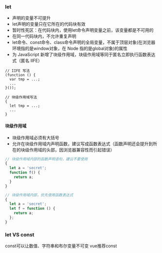 ### let
* 声明的变量不可提升
* let声明的变量只在它所在的代码块有效
* 暂时性死区：在代码块内，使用let命令声明变量之前，该变量都是不可用的
* 在同一代码块内，不允许重复声明
* let命令、const命令、class命令声明的全局变量，不属于顶层对象(在浏览器环境指的是window对象，在 Node 指的是global对象)的属性
* 为 JavaScript 新增了块级作用域，块级作用域等同于匿名立即执行函数表达式（匿名 IIFE）
```
// IIFE 写法
(function () {
  var tmp = ...;
  ...
}()); 

// 块级作用域写法
{
  let tmp = ...;
  ...
}
```

#### 块级作用域
* 块级作用域必须有大括号
* 允许在块级作用域内声明函数，建议写成函数表达式（函数声明还会提升到所在的块级作用域的头部，因浏览器兼容性而引起错误）
```js
// 块级作用域内部的函数声明语句，建议不要使用
{
  let a = 'secret';
  function f() {
    return a;
  }
}

// 块级作用域内部，优先使用函数表达式
{
  let a = 'secret';
  let f = function () {
    return a;
  };
}
```
### let VS const
const可以让数值、字符串和布尔变量不可变
vue推荐const